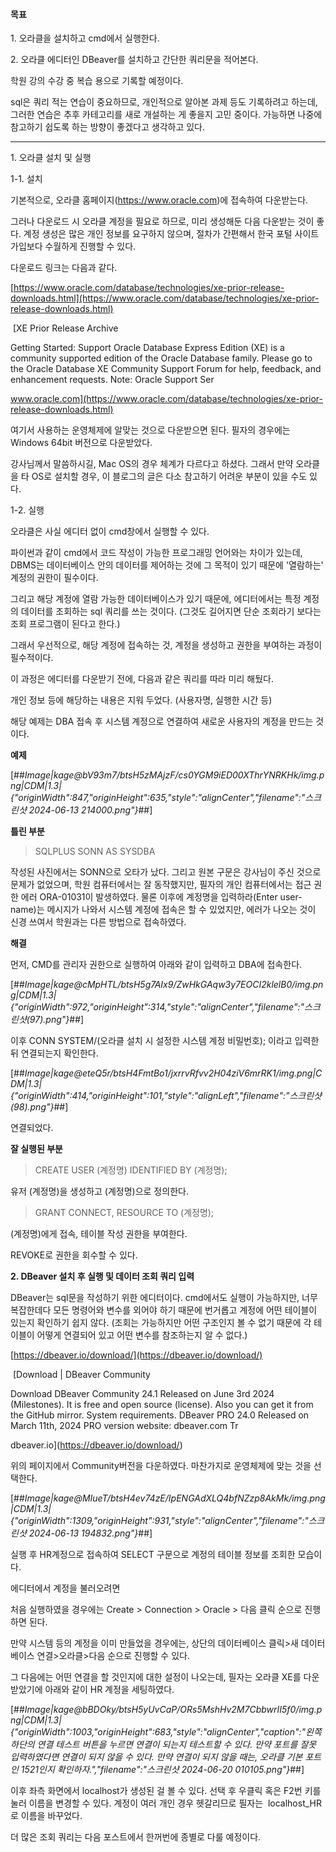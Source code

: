 #### **목표**

1\. 오라클을 설치하고 cmd에서 실행한다.

2\. 오라클 에디터인 DBeaver를 설치하고 간단한 쿼리문을 적어본다.

학원 강의 수강 중 복습 용으로 기록할 예정이다.

sql은 쿼리 적는 연습이 중요하므로, 개인적으로 알아본 과제 등도 기록하려고 하는데, 그러한 연습은 추후 카테고리를 새로 개설하는 게 좋을지 고민 중이다. 가능하면 나중에 참고하기 쉽도록 하는 방향이 좋겠다고 생각하고 있다.

---

1\. 오라클 설치 및 실행

1-1. 설치

기본적으로, 오라클 홈페이지(https://www.oracle.com)에 접속하여 다운받는다.

그러나 다운로드 시 오라클 계정을 필요로 하므로, 미리 생성해둔 다음 다운받는 것이 좋다. 계정 생성은 많은 개인 정보를 요구하지 않으며, 절차가 간편해서 한국 포털 사이트 가입보다 수월하게 진행할 수 있다.

다운로드 링크는 다음과 같다.

[https://www.oracle.com/database/technologies/xe-prior-release-downloads.html](https://www.oracle.com/database/technologies/xe-prior-release-downloads.html)

 [XE Prior Release Archive

Getting Started: Support Oracle Database Express Edition (XE) is a community supported edition of the Oracle Database family. Please go to the Oracle Database XE Community Support Forum for help, feedback, and enhancement requests. Note: Oracle Support Ser

www.oracle.com](https://www.oracle.com/database/technologies/xe-prior-release-downloads.html)

여기서 사용하는 운영체제에 알맞는 것으로 다운받으면 된다. 필자의 경우에는 Windows 64bit 버전으로 다운받았다.

강사님께서 말씀하시길, Mac OS의 경우 체계가 다르다고 하셨다. 그래서 만약 오라클을 타 OS로 설치할 경우, 이 블로그의 글은 다소 참고하기 어려운 부분이 있을 수도 있다.

1-2. 실행

오라클은 사실 에디터 없이 cmd창에서 실행할 수 있다. 

파이썬과 같이 cmd에서 코드 작성이 가능한 프로그래밍 언어와는 차이가 있는데, DBMS는 데이터베이스 안의 데이터를 제어하는 것에 그 목적이 있기 때문에 '열람하는' 계정의 권한이 필수이다.

그리고 해당 계정에 열람 가능한 데이터베이스가 있기 때문에, 에디터에서는 특정 계정의 데이터를 조회하는 sql 쿼리를 쓰는 것이다. (그것도 길어지면 단순 조회라기 보다는 조회 프로그램이 된다고 한다.)

그래서 우선적으로, 해당 계정에 접속하는 것, 계정을 생성하고 권한을 부여하는 과정이 필수적이다.

이 과정은 에디터를 다운받기 전에, 다음과 같은 쿼리를 따라 미리 해뒀다.

개인 정보 등에 해당하는 내용은 지워 두었다. (사용자명, 실행한 시간 등)

해당 예제는 DBA 접속 후 시스템 계정으로 연결하여 새로운 사용자의 계정을 만드는 것이다.

**예제**

[##_Image|kage@bV93m7/btsH5zMAjzF/cs0YGM9iED00XThrYNRKHk/img.png|CDM|1.3|{"originWidth":847,"originHeight":635,"style":"alignCenter","filename":"스크린샷 2024-06-13 214000.png"}_##]

**틀린 부분**

> SQLPLUS SONN AS SYSDBA

작성된 사진에서는 SONN으로 오타가 났다. 그리고 원본 구문은 강사님이 주신 것으로 문제가 없었으며, 학원 컴퓨터에서는 잘 동작했지만, 필자의 개인 컴퓨터에서는 접근 권한 에러 ORA-01031이 발생하였다. 물론 이후에 계정명을 입력하라(Enter user-name)는 메시지가 나와서 시스템 계정에 접속은 할 수 있었지만, 에러가 나오는 것이 신경 쓰여서 학원과는 다른 방법으로 접속하였다.

**해결**

먼저, CMD를 관리자 권한으로 실행하여 아래와 같이 입력하고 DBA에 접속한다.

[##_Image|kage@cMpHTL/btsH5g7AIx9/ZwHkGAqw3y7EOCI2klelB0/img.png|CDM|1.3|{"originWidth":972,"originHeight":314,"style":"alignCenter","filename":"스크린샷(97).png"}_##]

이후 CONN SYSTEM/(오라클 설치 시 설정한 시스템 계정 비밀번호); 이라고 입력한 뒤 연결되는지 확인한다.

[##_Image|kage@eteQ5r/btsH4FmtBo1/jxrrvRfvv2H04ziV6mrRK1/img.png|CDM|1.3|{"originWidth":414,"originHeight":101,"style":"alignLeft","filename":"스크린샷(98).png"}_##]

연결되었다.

**잘 실행된 부분**

> CREATE USER (계정명) IDENTIFIED BY (계정명);

유저 (계정명)을 생성하고 (계정명)으로 정의한다.

> GRANT CONNECT, RESOURCE TO (계정명);

(계정명)에게 접속, 테이블 작성 권한을 부여한다.

REVOKE로 권한을 회수할 수 있다.

**2\. DBeaver 설치 후 실행 및 데이터 조회 쿼리 입력**

DBeaver는 sql문을 작성하기 위한 에디터이다. cmd에서도 실행이 가능하지만, 너무 복잡한데다 모든 명령어와 변수를 외어야 하기 때문에 번거롭고 계정에 어떤 테이블이 있는지 확인하기 쉽지 않다. (조회는 가능하지만 어떤 구조인지 볼 수 없기 때문에 각 테이블이 어떻게 연결되어 있고 어떤 변수를 참조하는지 알 수 없다.)

[https://dbeaver.io/download/](https://dbeaver.io/download/)

 [Download | DBeaver Community

Download DBeaver Community 24.1 Released on June 3rd 2024 (Milestones). It is free and open source (license). Also you can get it from the GitHub mirror. System requirements. DBeaver PRO 24.0 Released on March 11th, 2024 PRO version website: dbeaver.com Tr

dbeaver.io](https://dbeaver.io/download/)

위의 페이지에서 Community버전을 다운하였다. 마찬가지로 운영체제에 맞는 것을 선택한다.

[##_Image|kage@MIueT/btsH4ev74zE/IpENGAdXLQ4bfNZzp8AkMk/img.png|CDM|1.3|{"originWidth":1309,"originHeight":931,"style":"alignCenter","filename":"스크린샷 2024-06-13 194832.png"}_##]

실행 후 HR계정으로 접속하여 SELECT 구문으로 계정의 테이블 정보를 조회한 모습이다.

에디터에서 계정을 불러오려면

처음 실행하였을 경우에는 Create > Connection > Oracle > 다음 클릭 순으로 진행하면 된다.

만약 시스템 등의 계정을 이미 만들었을 경우에는, 상단의 데이터베이스 클릭>새 데이터베이스 연결>오라클>다음 순으로 진행할 수 있다.

그 다음에는 어떤 연결을 할 것인지에 대한 설정이 나오는데, 필자는 오라클 XE를 다운받았기에 아래와 같이 HR 계정을 세팅하였다.

[##_Image|kage@bBDOky/btsH5yUvCaP/ORs5MshHv2M7CbbwrII5f0/img.png|CDM|1.3|{"originWidth":1003,"originHeight":683,"style":"alignCenter","caption":"왼쪽 하단의 연결 테스트 버튼을 누르면 연결이 되는지 테스트할 수 있다. 만약 포트를 잘못 입력하였다면 연결이 되지 않을 수 있다. 만약 연결이 되지 않을 때는, 오라클 기본 포트인 1521인지 확인하자.","filename":"스크린샷 2024-06-20 010105.png"}_##]

이후 좌측 화면에서 localhost가 생성된 걸 볼 수 있다. 선택 후 우클릭 혹은 F2번 키를 눌러 이름을 변경할 수 있다. 계정이 여러 개인 경우 헷갈리므로 필자는  localhost\_HR로 이름을 바꾸었다.

더 많은 조회 쿼리는 다음 포스트에서 한꺼번에 종별로 다룰 예정이다.
